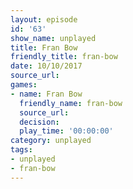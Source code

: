 ```yaml
---
layout: episode
id: '63'
show_name: unplayed
title: Fran Bow
friendly_title: fran-bow
date: 10/10/2017
source_url: 
games:
- name: Fran Bow
  friendly_name: fran-bow
  source_url: 
  decision: 
  play_time: '00:00:00'
category: unplayed
tags:
- unplayed
- fran-bow
---
```

